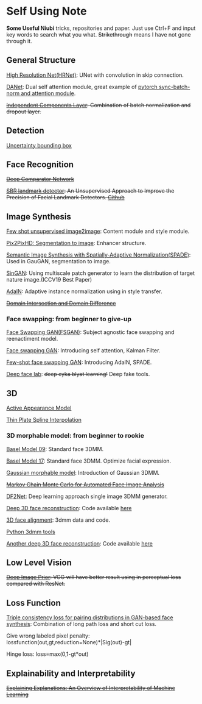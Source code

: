 # Self Using Note
**Some Useful Niubi** tricks, repositories and paper. Just use Ctrl+F and input key words to search what you what. ~~Strikethrough~~ means I have not gone through it.

## General Structure
[High Resolution Net(HRNet)](https://arxiv.org/abs/1904.04514): UNet with convolution in skip connection.

[DANet](https://arxiv.org/abs/1809.02983): Dual self attention module, great example of [pytorch sync-batch-norm and attention module](https://github.com/junfu1115/DANet).

~~[Independent Components Layer](https://arxiv.org/abs/1905.05928v1): Combination of batch normalization and dropout layer.~~

## Detection
[Uncertainty bounding box](https://arxiv.org/abs/1809.08545)

## Face Recognition
~~[Deep Comparator Network](https://arxiv.org/abs/1807.11440)~~

~~[SBR landmark detector](https://arxiv.org/abs/1807.00966): An Unsupervised Approach to Improve the Precision of Facial Landmark Detectors. [Github](https://github.com/D-X-Y/landmark-detection)~~

## Image Synthesis
[Few shot unsupervised image2image](https://arxiv.org/abs/1905.01723): Content module and style module.

[Pix2PixHD: Segmentation to image](https://arxiv.org/abs/1711.11585): Enhancer structure.

[Semantic Image Synthesis with Spatially-Adaptive Normalization(SPADE)](https://arxiv.org/abs/1903.07291): Used in GauGAN, segmentation to image.

[SinGAN](https://arxiv.org/abs/1905.01164): Using multiscale patch generator to learn the distribution of target nature image.(ICCV19 Best Paper)

[AdaIN](https://arxiv.org/abs/1703.06868): Adaptive instance normalization using in style transfer.

~~[Domain Intersection and Domain Difference](https://arxiv.org/abs/1908.11628)~~

### Face swapping: from beginner to give-up
[Face Swapping GAN(FSGAN)](https://arxiv.org/abs/1908.05932): Subject agnostic face swapping and reenactiment model.

[Face swapping GAN](https://github.com/shaoanlu/faceswap-GAN): Introducing self attention, Kalman Filter.

[Few-shot face swapping GAN](https://github.com/shaoanlu/fewshot-face-translation-GAN): Introducing AdaIN, SPADE.

[Deep face lab](https://github.com/iperov/DeepFaceLab): ~~deep cyka blyat learning!~~ Deep fake tools.

## 3D
[Active Appearance Model](https://www.cs.cmu.edu/~efros/courses/LBMV07/Papers/cootes-eccv-98.pdf)

[Thin Plate Spline Interpolation](https://en.wikipedia.org/wiki/Thin_plate_spline)

### 3D morphable model: from beginner to rookie
[Basel Model 09](https://gravis.dmi.unibas.ch/publications/2009/BFModel09.pdf): Standard face 3DMM.

[Basel Model 17](https://arxiv.org/abs/1709.08398): Standard face 3DMM. Optimize facial expression.

[Gaussian morphable model](https://arxiv.org/pdf/1603.07254v1.pdf): Introduction of Gaussian 3DMM.

~~[Markov Chain Monte Carlo for Automated Face Image Analysis](https://link.springer.com/article/10.1007%2Fs11263-016-0967-5)~~

[DF2Net](http://openaccess.thecvf.com/content_ICCV_2019/papers/Zeng_DF2Net_A_Dense-Fine-Finer_Network_for_Detailed_3D_Face_Reconstruction_ICCV_2019_paper.pdf): Deep learning approach single image 3DMM generator.

[Deep 3D face reconstruction](https://arxiv.org/abs/1903.08527): Code available [here](https://github.com/microsoft/Deep3DFaceReconstruction)

[3D face alignment](http://www.cbsr.ia.ac.cn/users/xiangyuzhu/projects/3DDFA/main.htm): 3dmm data and code.

[Python 3dmm tools](https://github.com/YadiraF/face3d)

[Another deep 3D face reconstruction](https://arxiv.org/abs/1903.10873): Code available [here](https://github.com/apchenstu/Facial_Details_Synthesis)

## Low Level Vision
~~[Deep Image Prior](https://arxiv.org/abs/1711.10925): VGG will have better result using in perceptual loss compared with ResNet.~~

## Loss Function
[Triple consistency loss for pairing distributions in GAN-based face synthesis](https://arxiv.org/abs/1811.03492): Combination of long path loss and short cut loss.

Give wrong labeled pixel penalty:
lossfunction(out,gt,reduction=None)*|Sig(out)-gt|

Hinge loss:
loss=max(0,1-gt*out)

## Explainability and Interpretability
~~[Explaining Explanations: An Overview of Interpretability of Machine Learning](https://arxiv.org/abs/1806.00069)~~
